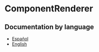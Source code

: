 # ComponentRenderer

## Documentation by language

- [Español](./translations/README-es.md)
- [English](./translations/README-en.md)
